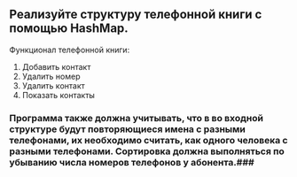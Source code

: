 ## Реализуйте структуру телефонной книги с помощью HashMap.

Функционал телефонной книги:

1. Добавить контакт
2. Удалить номер
3. Удалить контакт
4. Показать контакты 

### Программа также должна учитывать, что в во входной структуре будут повторяющиеся имена с разными телефонами, их необходимо считать, как одного человека с разными телефонами. Сортировка должна выполняться по убыванию числа номеров телефонов у абонента.###